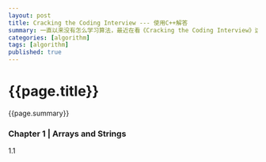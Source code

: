 ```yaml
---
layout: post
title: Cracking the Coding Interview --- 使用C++解答
summary: 一直以来没有怎么学习算法，最近在看《Cracking the Coding Interview》这本书。里面提供150道程序员面试题目和解答，但是程序是使用Java实现的。由于平时工作中使用的是C++，于是准备用C++把书中的题目做一遍，从而加强自己的算法学习。
categories: [algorithm]
tags: [algorithm]
published: true
---
```


# {{page.title}} #
{{page.summary}}

### Chapter 1 | Arrays and Strings ###
1.1 